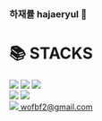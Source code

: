 ### 하재률 hajaeryul 👋

<div><h1>📚 STACKS</h1></div>
<div>
  <img src="https://img.shields.io/badge/CSS-1572B6?style=for-the-badget&logo=CSS3&logoColor=white">
  <img src="https://img.shields.io/badge/HTML-E34F26?style=for-the-badget&logo=HTML5&logoColor=white">
  <img src="https://img.shields.io/badge/JavaScript-F7DF1E?style=for-the-badget&logo=JavaScript&logoColor=white"/>
  <br>
  
  <img src="https://img.shields.io/badge/Java-006600?style=for-the-badget&logo=Java&logoColor=white">
  <img src="https://img.shields.io/badge/Spring Boot-6DB33F?style=for-the-badget&logo=Spring Boot&logoColor=white">
</div>
<div>
  <a href="mailto:wofbf2@gmail.com">
    <img src="https://img.shields.io/badge/Django-092E20?style=flat-square&logo=Django&logoColor=white"/>
    wofbf2@gmail.com
  </a>
</div>
<!--
**hajaeryul/hajaeryul** is a ✨ _special_ ✨ repository because its `README.md` (this file) appears on your GitHub profile.

Here are some ideas to get you started:

- 🔭 I’m currently working on ...
- 🌱 I’m currently learning ...
- 👯 I’m looking to collaborate on ...
- 🤔 I’m looking for help with ...
- 💬 Ask me about ...
- 📫 How to reach me: ...
- 😄 Pronouns: ...
- ⚡ Fun fact: ...
-->
